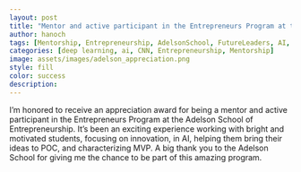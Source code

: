 ```yaml
---
layout: post
title: "Mentor and active participant in the Entrepreneurs Program at the Adelson School of Entrepreneurship" 
author: hanoch
tags: [Mentorship, Entrepreneurship, AdelsonSchool, FutureLeaders, AI, artificialinteligence]
categories: [deep learning, ai, CNN, Entrepreneurship, Mentorship]
image: assets/images/adelson_appreciation.png
style: fill
color: success
description: 
---
```


I’m honored to receive an appreciation award for being a mentor and active participant in the Entrepreneurs Program at the Adelson School of Entrepreneurship.
It’s been an exciting experience working with bright and motivated students, focusing on innovation, in AI, helping them bring their ideas to POC, and characterizing MVP. 
A big thank you to the Adelson School for giving me the chance to be part of this amazing program. 


